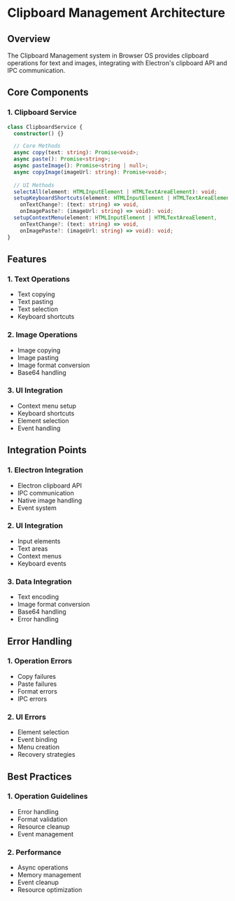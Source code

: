 # Clipboard Management Architecture

## Overview
The Clipboard Management system in Browser OS provides clipboard operations for text and images, integrating with Electron's clipboard API and IPC communication.

## Core Components

### 1. Clipboard Service
```typescript
class ClipboardService {
  constructor() {}

  // Core Methods
  async copy(text: string): Promise<void>;
  async paste(): Promise<string>;
  async pasteImage(): Promise<string | null>;
  async copyImage(imageUrl: string): Promise<void>;
  
  // UI Methods
  selectAll(element: HTMLInputElement | HTMLTextAreaElement): void;
  setupKeyboardShortcuts(element: HTMLInputElement | HTMLTextAreaElement, 
    onTextChange?: (text: string) => void, 
    onImagePaste?: (imageUrl: string) => void): void;
  setupContextMenu(element: HTMLInputElement | HTMLTextAreaElement,
    onTextChange?: (text: string) => void,
    onImagePaste?: (imageUrl: string) => void): void;
}
```

## Features

### 1. Text Operations
- Text copying
- Text pasting
- Text selection
- Keyboard shortcuts

### 2. Image Operations
- Image copying
- Image pasting
- Image format conversion
- Base64 handling

### 3. UI Integration
- Context menu setup
- Keyboard shortcuts
- Element selection
- Event handling

## Integration Points

### 1. Electron Integration
- Electron clipboard API
- IPC communication
- Native image handling
- Event system

### 2. UI Integration
- Input elements
- Text areas
- Context menus
- Keyboard events

### 3. Data Integration
- Text encoding
- Image format conversion
- Base64 handling
- Error handling

## Error Handling

### 1. Operation Errors
- Copy failures
- Paste failures
- Format errors
- IPC errors

### 2. UI Errors
- Element selection
- Event binding
- Menu creation
- Recovery strategies

## Best Practices

### 1. Operation Guidelines
- Error handling
- Format validation
- Resource cleanup
- Event management

### 2. Performance
- Async operations
- Memory management
- Event cleanup
- Resource optimization 